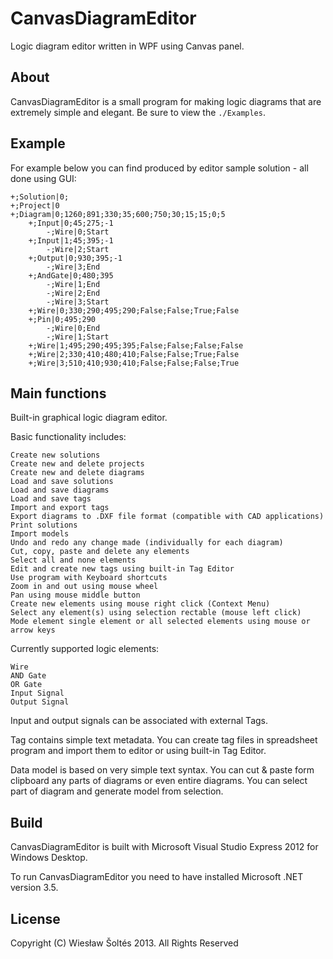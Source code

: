 # CanvasDiagramEditor

  Logic diagram editor written in WPF using Canvas panel.

## About

  CanvasDiagramEditor is a small program for making logic diagrams
  that are extremely simple and elegant. Be sure to view the `./Examples`.

## Example

  For example below you can find produced by editor sample solution - all done using GUI:

    +;Solution|0;
    +;Project|0
    +;Diagram|0;1260;891;330;35;600;750;30;15;15;0;5
        +;Input|0;45;275;-1
            -;Wire|0;Start
        +;Input|1;45;395;-1
            -;Wire|2;Start
        +;Output|0;930;395;-1
            -;Wire|3;End
        +;AndGate|0;480;395
            -;Wire|1;End
            -;Wire|2;End
            -;Wire|3;Start
        +;Wire|0;330;290;495;290;False;False;True;False
        +;Pin|0;495;290
            -;Wire|0;End
            -;Wire|1;Start
        +;Wire|1;495;290;495;395;False;False;False;False
        +;Wire|2;330;410;480;410;False;False;True;False
        +;Wire|3;510;410;930;410;False;False;False;True

## Main functions

  Built-in graphical logic diagram editor.
  
  Basic functionality includes:

    Create new solutions
    Create new and delete projects
    Create new and delete diagrams
    Load and save solutions
    Load and save diagrams
    Load and save tags
    Import and export tags
    Export diagrams to .DXF file format (compatible with CAD applications)
    Print solutions
    Import models
    Undo and redo any change made (individually for each diagram)
    Cut, copy, paste and delete any elements
    Select all and none elements
    Edit and create new tags using built-in Tag Editor
    Use program with Keyboard shortcuts
    Zoom in and out using mouse wheel
    Pan using mouse middle button
    Create new elements using mouse right click (Context Menu)
    Select any element(s) using selection rectable (mouse left click)
    Mode element single element or all selected elements using mouse or arrow keys

  Currently supported logic elements:

    Wire
    AND Gate
    OR Gate
    Input Signal
    Output Signal

  Input and output signals can be associated with external Tags.
  
  Tag contains simple text metadata. You can create tag files in spreadsheet program and 
  import them to editor or using built-in Tag Editor.
  
  Data model is based on very simple text syntax. You can cut & paste form clipboard any parts 
  of diagrams or even entire diagrams. You can select part of diagram and generate model from selection.

## Build

  CanvasDiagramEditor is built with Microsoft Visual Studio Express 2012 for Windows Desktop. 
 
  To run CanvasDiagramEditor you need to have installed Microsoft .NET version 3.5.

## License 

Copyright (C) Wiesław Šoltés 2013. 
All Rights Reserved
